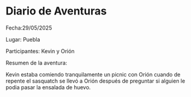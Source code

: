 # Diario de Aventuras

Fecha:29/05/2025

Lugar: Puebla

Participantes: Kevin y Orión
 
Resumen de la aventura:

Kevin estaba comiendo tranquilamente un picnic con Orión cuando de repente el sasquatch se llevó a Orión después de preguntar si alguien le podia pasar la ensalada de huevo. 
